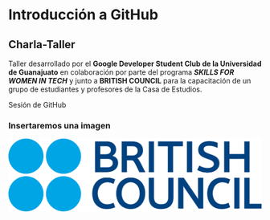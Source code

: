 # Introducción a GitHub

## Charla-Taller

Taller desarrollado por el **Google Developer Student Club de la Universidad de Guanajuato** en colaboración por parte del programa _**SKILLS FOR WOMEN IN TECH**_ y junto a **BRITISH COUNCIL** para la capacitación de un grupo de estudiantes y profesores de la Casa de Estudios.
 
 Sesión de GitHub

 ### Insertaremos una imagen
 ![hack](img/descarga.png)
